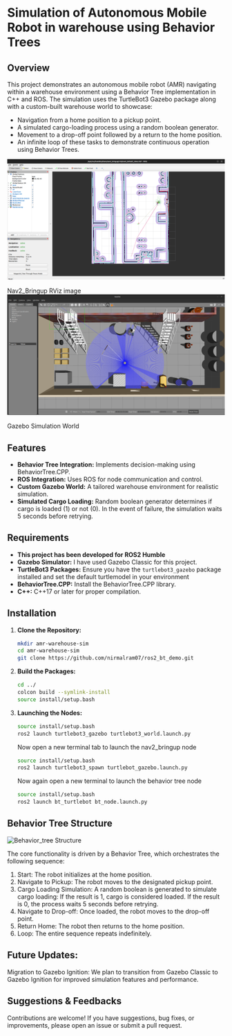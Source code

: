 # Simulation of Autonomous Mobile Robot in warehouse using Behavior Trees

## Overview

This project demonstrates an autonomous mobile robot (AMR) navigating within a warehouse environment using a Behavior Tree implementation in C++ and ROS. The simulation uses the TurtleBot3 Gazebo package along with a custom-built warehouse world to showcase:
- Navigation from a home position to a pickup point.
- A simulated cargo-loading process using a random boolean generator.
- Movement to a drop-off point followed by a return to the home position.
- An infinite loop of these tasks to demonstrate continuous operation using Behavior Trees.


![Nav2_Bringup RViz image](RViz.png)


Nav2_Bringup RViz image
![Gazebo Simulation World](Gazebo-sim.png)


Gazebo Simulation World

## Features
- **Behavior Tree Integration:** Implements decision-making using BehaviorTree.CPP.
- **ROS Integration:** Uses ROS for node communication and control.
- **Custom Gazebo World:** A tailored warehouse environment for realistic simulation.
- **Simulated Cargo Loading:** Random boolean generator determines if cargo is loaded (1) or not (0). In the event of failure, the simulation waits 5 seconds before retrying.

## Requirements
- **This project has been developed for ROS2 Humble**
- **Gazebo Simulator:** I have used Gazebo Classic for this project.
- **TurtleBot3 Packages:** Ensure you have the `turtlebot3_gazebo` package installed and set the default turtlemodel in your environment
- **BehaviorTree.CPP:** Install the BehaviorTree.CPP library.
- **C++:** C++17 or later for proper compilation.

## Installation
1. **Clone the Repository:**
   
   ```bash
   mkdir amr-warehouse-sim
   cd amr-warehouse-sim
   git clone https://github.com/nirmalram07/ros2_bt_demo.git

2. **Build the Packages:**
   
   ```bash
   cd ../
   colcon build --symlink-install
   source install/setup.bash
   
3. **Launching the Nodes:**
   
      ```bash
      source install/setup.bash 
      ros2 launch turtlebot3_gazebo turtlebot3_world.launch.py
      ```
   Now open a new terminal tab to launch the nav2_bringup node
   
      ```bash
      source install/setup.bash
      ros2 launch turtlebot3_spawn turtlebot_gazebo.launch.py
      ```
   Now again open a new terminal to launch the behavior tree node
   
      ```bash
      source install/setup.bash
      ros2 launch bt_turtlebot bt_node.launch.py
      ```

## Behavior Tree Structure

![Behavior_tree Structure](Groot2-BT.png)

The core functionality is driven by a Behavior Tree, which orchestrates the following sequence:

1. Start: The robot initializes at the home position.
2. Navigate to Pickup: The robot moves to the designated pickup point.
3. Cargo Loading Simulation: A random boolean is generated to simulate cargo loading:
   If the result is 1, cargo is considered loaded.
   If the result is 0, the process waits 5 seconds before retrying.
4. Navigate to Drop-off: Once loaded, the robot moves to the drop-off point.
5. Return Home: The robot then returns to the home position.
6. Loop: The entire sequence repeats indefinitely.

## Future Updates:

   Migration to Gazebo Ignition: We plan to transition from Gazebo Classic to Gazebo Ignition for improved simulation features and performance.

## Suggestions & Feedbacks

   Contributions are welcome! If you have suggestions, bug fixes, or improvements, please open an issue or submit a pull request.
